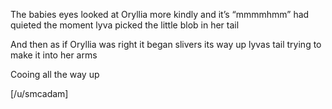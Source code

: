The babies eyes looked at Oryllia more kindly and it’s “mmmmhmm” had quieted the moment lyva picked the little blob in her tail 

And then as if Oryllia was right it began slivers its way up lyvas tail trying to make it into her arms 

Cooing all the way up 

[/u/smcadam]